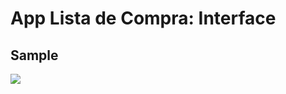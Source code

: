 # App Lista de Compra: Interface

## Sample

<img src="http://cicerosantos.net.br/video/compras2.webp"/>